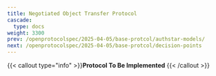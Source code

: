 ```yaml
---
title: Negotiated Object Transfer Protocol
cascade:
  type: docs
weight: 3300
prev: /openprotocolspec/2025-04-05/base-protcol/authstar-models/
next: /openprotocolspec/2025-04-05/base-protcol/decision-points
---
```


{{< callout type="info" >}}**Protocol To Be Implemented** {{< /callout >}}

